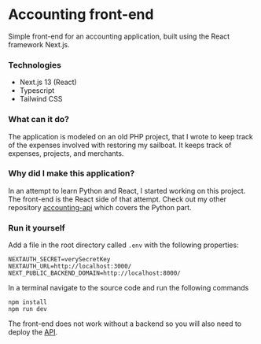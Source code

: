 # Accounting front-end
Simple front-end for an accounting application, built using the React framework Next.js.

### Technologies
- Next.js 13 (React)
- Typescript
- Tailwind CSS

### What can it do?
The application is modeled on an old PHP project, that I wrote to keep track of the expenses involved with restoring my sailboat. It keeps track of expenses, projects, and merchants.

### Why did I make this application?
In an attempt to learn Python and React, I started working on this project. The front-end is the React side of that attempt. Check out my other repository [accounting-api](https://github.com/FrederikNorlyk/accounting-api) which covers the Python part.

### Run it yourself ###
Add a file in the root directory called <code>.env</code> with the following properties:
```
NEXTAUTH_SECRET=verySecretKey
NEXTAUTH_URL=http://localhost:3000/
NEXT_PUBLIC_BACKEND_DOMAIN=http://localhost:8000/
```

In a terminal navigate to the source code and run the following commands
```
npm install
npm run dev
```
The front-end does not work without a backend so you will also need to deploy the [API](https://github.com/FrederikNorlyk/accounting-api).

